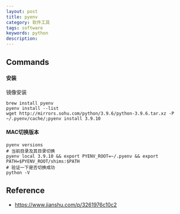 ```yaml
---
layout: post
title: pyenv
category: 软件工具
tags: software
keywords: python
description: 
---
```


## Commands

#### 安装

镜像安装
```
brew install pyenv
pyenv install --list
wget http://mirrors.sohu.com/python/3.9.6/python-3.9.6.tar.xz -P ~/.pyenv/cache/;pyenv install 3.9.10
```

#### MAC切换版本
```
pyenv versions
# 当前目录及其目录切换
pyenv local 3.9.10 && export PYENV_ROOT=~/.pyenv && export PATH=$PYENV_ROOT/shims:$PATH
# 验证一下是否切换成功
python -V
```

## Reference

* <https://www.jianshu.com/p/3261976c10c2>